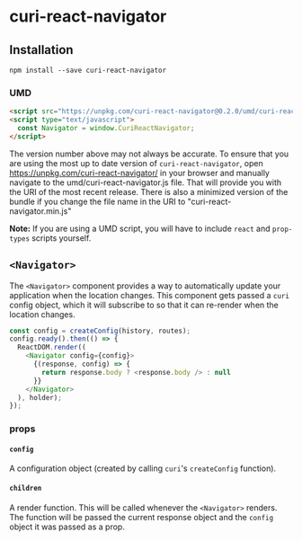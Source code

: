 # curi-react-navigator

## Installation

```
npm install --save curi-react-navigator
```

### UMD

```html
<script src="https://unpkg.com/curi-react-navigator@0.2.0/umd/curi-react-navigator.js"></script>
<script type="text/javascript">
  const Navigator = window.CuriReactNavigator;
</script>
```

The version number above may not always be accurate. To ensure that you are using the most
up to date version of `curi-react-navigator`, open https://unpkg.com/curi-react-navigator/ in your
browser and manually navigate to the umd/curi-react-navigator.js file. That will provide you
with the URI of the most recent release. There is also a minimized version of the bundle
if you change the file name in the URI to "curi-react-navigator.min.js"

**Note:** If you are using a UMD script, you will have to include `react` and `prop-types` scripts yourself.

## `<Navigator>`

The `<Navigator>` component provides a way to automatically update your application when the location changes. This component gets passed a `curi` config object, which it will subscribe to so that it can re-render when the location changes.

```js
const config = createConfig(history, routes);
config.ready().then(() => {
  ReactDOM.render((
    <Navigator config={config}>
      {(response, config) => {
        return response.body ? <response.body /> : null
      }}
    </Navigator>
  ), holder);
});
```

### props

#### `config`

A configuration object (created by calling `curi`'s `createConfig` function).

#### `children`

A render function. This will be called whenever the `<Navigator>` renders. The function will be passed the current response object and the `config` object it was passed as a prop.
